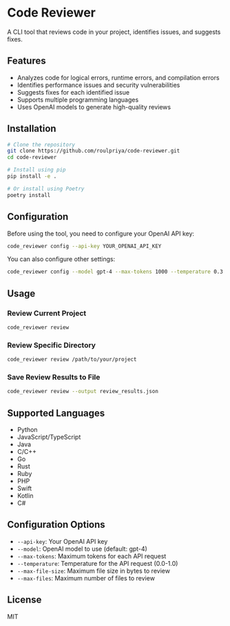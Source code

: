 # Code Reviewer

A CLI tool that reviews code in your project, identifies issues, and suggests fixes.

## Features

- Analyzes code for logical errors, runtime errors, and compilation errors
- Identifies performance issues and security vulnerabilities
- Suggests fixes for each identified issue
- Supports multiple programming languages
- Uses OpenAI models to generate high-quality reviews

## Installation

```bash
# Clone the repository
git clone https://github.com/roulpriya/code-reviewer.git
cd code-reviewer

# Install using pip
pip install -e .

# Or install using Poetry
poetry install
```

## Configuration

Before using the tool, you need to configure your OpenAI API key:

```bash
code_reviewer config --api-key YOUR_OPENAI_API_KEY
```

You can also configure other settings:

```bash
code_reviewer config --model gpt-4 --max-tokens 1000 --temperature 0.3
```

## Usage

### Review Current Project

```bash
code_reviewer review
```

### Review Specific Directory

```bash
code_reviewer review /path/to/your/project
```

### Save Review Results to File

```bash
code_reviewer review --output review_results.json
```

## Supported Languages

- Python
- JavaScript/TypeScript
- Java
- C/C++
- Go
- Rust
- Ruby
- PHP
- Swift
- Kotlin
- C#

## Configuration Options

- `--api-key`: Your OpenAI API key
- `--model`: OpenAI model to use (default: gpt-4)
- `--max-tokens`: Maximum tokens for each API request
- `--temperature`: Temperature for the API request (0.0-1.0)
- `--max-file-size`: Maximum file size in bytes to review
- `--max-files`: Maximum number of files to review

## License

MIT
